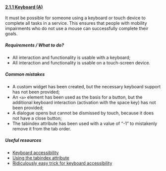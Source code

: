 #### [2.1.1 Keyboard (A)](https://www.w3.org/TR/UNDERSTANDING-WCAG20/keyboard-operation-keyboard-operable.html)

<!-- MY SUGGESTED CHANGES
It must be possible for someone using only a keyboard to complete all tasks in a service. This ensures that people with mobility or dexterity impairments who do not use a mouse can successfully complete their goals.

Requirements / What to do?
All interaction and functionality is usable with a keyboard
 -->

It must be possible for someone using a keyboard or touch device to complete all tasks in a service. This ensures that people with mobility impairments who do not use a mouse can successfully complete their goals.

##### Requirements / What to do?

*   All interaction and functionality is usable with a keyboard;
*   All interaction and functionality is usable on a touch-screen device.

##### Common mistakes

*   A custom widget has been created, but the necessary keyboard support has not been provided;
*   An `<a>` element has been used as the basis for a button, but the additional keyboard interaction (activation with the space key) has not been provided;
*   A dialogue opens but cannot be dismissed by touch, because it does not have a close button;
*   The tabindex attribute has been used with a value of “-1” to mistakenly remove it from the tab order.

##### Useful resources

*   [Keyboard accessibility](http://webaim.org/techniques/keyboard/)
*   [Using the tabindex attribute](https://www.paciellogroup.com/blog/2014/08/using-the-tabindex-attribute/)
*   [Ridiculously easy trick for keyboard accessibility](http://www.karlgroves.com/2014/11/24/ridiculously-easy-trick-for-keyboard-accessibility/)
